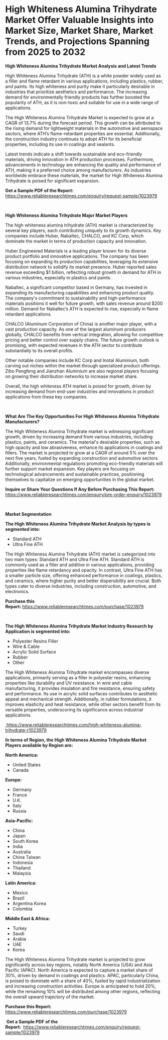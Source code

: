 <p><h1>High Whiteness Alumina Trihydrate Market Offer Valuable Insights into Market Size, Market Share, Market Trends, and Projections Spanning from 2025 to 2032</h1></p><p><strong>High Whiteness Alumina Trihydrate Market Analysis and Latest Trends</strong></p>
<p><p>High Whiteness Alumina Trihydrate (ATH) is a white powder widely used as a filler and flame retardant in various applications, including plastics, rubber, and paints. Its high whiteness and purity make it particularly desirable in industries that prioritize aesthetics and performance. The increasing demand for environmentally friendly products has further boosted the popularity of ATH, as it is non-toxic and suitable for use in a wide range of applications.</p><p>The High Whiteness Alumina Trihydrate Market is expected to grow at a CAGR of 13.7% during the forecast period. This growth can be attributed to the rising demand for lightweight materials in the automotive and aerospace sectors, where ATH’s flame-retardant properties are essential. Additionally, the construction industry continues to adopt ATH for its beneficial properties, including its use in coatings and sealants.</p><p>Latest trends indicate a shift towards sustainable and eco-friendly materials, driving innovation in ATH production processes. Furthermore, advancements in technology are enhancing the quality and performance of ATH, making it a preferred choice among manufacturers. As industries worldwide embrace these materials, the market for High Whiteness Alumina Trihydrate is poised for significant expansion.</p></p>
<p><strong>Get a Sample PDF of the Report:&nbsp;</strong> <a href="https://www.reliableresearchtimes.com/enquiry/request-sample/1023979?utm_campaign=3354&utm_medium=2&utm_source=Github&utm_content=ia&utm_term=18042025&utm_id=high-whiteness-alumina-trihydrate">https://www.reliableresearchtimes.com/enquiry/request-sample/1023979</a></p>
<p>&nbsp;</p>
<p><strong>High Whiteness Alumina Trihydrate Major Market Players</strong></p>
<p><p>The high whiteness alumina trihydrate (ATH) market is characterized by several key players, each contributing uniquely to its growth dynamics. Key companies include Huber, Nabaltec, CHALCO, and KC Corp, which dominate the market in terms of production capacity and innovation.</p><p>Huber Engineered Materials is a leading player known for its diverse product portfolio and innovative applications. The company has been focusing on expanding its production capabilities, leveraging its extensive distribution network to solidify its market presence. Huber reported sales revenue exceeding $1 billion, reflecting robust growth in demand for ATH in various industries, especially in plastics and paints.</p><p>Nabaltec, a significant competitor based in Germany, has invested in expanding its manufacturing capabilities and enhancing product quality. The company's commitment to sustainability and high-performance materials positions it well for future growth, with sales revenue around $200 million. Demand for Nabaltec’s ATH is expected to rise, especially in flame retardant applications.</p><p>CHALCO (Aluminum Corporation of China) is another major player, with a vast production capacity. As one of the largest aluminum producers globally, CHALCO benefits from vertical integration, allowing for competitive pricing and better control over supply chains. The future growth outlook is promising, with expected revenues in the ATH sector to contribute substantially to its overall profits.</p><p>Other notable companies include KC Corp and Inotal Aluminium, both carving out niches within the market through specialized product offerings. Zibo Pengfeng and Jianzhan Aluminium are also regional players focusing on growing their distribution networks to increase market share.</p><p>Overall, the high whiteness ATH market is poised for growth, driven by increasing demand from end-user industries and innovations in product applications from these key companies.</p></p>
<p>&nbsp;</p>
<p><strong>What Are The Key Opportunities For High Whiteness Alumina Trihydrate Manufacturers?</strong></p>
<p><p>The High Whiteness Alumina Trihydrate market is witnessing significant growth, driven by increasing demand from various industries, including plastics, paints, and ceramics. The material's desirable properties, such as high opacity and low abrasiveness, enhance its applications in coatings and fillers. The market is projected to grow at a CAGR of around 5% over the next five years, fueled by expanding construction and automotive sectors. Additionally, environmental regulations promoting eco-friendly materials will further support market expansion. Key players are focusing on technological advancements and sustainable practices, positioning themselves to capitalize on emerging opportunities in the global market.</p></p>
<p><strong>Inquire or Share Your Questions If Any Before Purchasing This Report:</strong> <a href="https://www.reliableresearchtimes.com/enquiry/pre-order-enquiry/1023979?utm_campaign=3354&utm_medium=2&utm_source=Github&utm_content=ia&utm_term=18042025&utm_id=high-whiteness-alumina-trihydrate">https://www.reliableresearchtimes.com/enquiry/pre-order-enquiry/1023979</a></p>
<p>&nbsp;</p>
<p><strong>Market Segmentation</strong></p>
<p><strong>The High Whiteness Alumina Trihydrate Market Analysis by types is segmented into:</strong></p>
<p><ul><li>Standard ATH</li><li>Ultra Fine ATH</li></ul></p>
<p><p>The High Whiteness Alumina Trihydrate (ATH) market is categorized into two main types: Standard ATH and Ultra Fine ATH. Standard ATH is commonly used as a filler and additive in various applications, providing properties like flame retardancy and opacity. In contrast, Ultra Fine ATH has a smaller particle size, offering enhanced performance in coatings, plastics, and ceramics, where higher purity and better dispersibility are crucial. Both types cater to diverse industries, including construction, automotive, and electronics.</p></p>
<p><strong>Purchase this Report:&nbsp;</strong><a href="https://www.reliableresearchtimes.com/purchase/1023979?utm_campaign=3354&utm_medium=2&utm_source=Github&utm_content=ia&utm_term=18042025&utm_id=high-whiteness-alumina-trihydrate">https://www.reliableresearchtimes.com/purchase/1023979</a></p>
<p>&nbsp;</p>
<p><strong>The High Whiteness Alumina Trihydrate Market Industry Research by Application is segmented into:</strong></p>
<p><ul><li>Polyester Resins Filler</li><li>Wire & Cable</li><li>Acrylic Solid Surface</li><li>Rubber</li><li>Other</li></ul></p>
<p><p>The High Whiteness Alumina Trihydrate market encompasses diverse applications, primarily serving as a filler in polyester resins, enhancing properties like durability and UV resistance. In wire and cable manufacturing, it provides insulation and fire resistance, ensuring safety and performance. Its use in acrylic solid surfaces contributes to aesthetic appeal and mechanical strength. Additionally, in rubber formulations, it improves elasticity and heat resistance, while other sectors benefit from its versatile properties, underscoring its significance across industrial applications.</p></p>
<p><a href="https://www.reliableresearchtimes.com/high-whiteness-alumina-trihydrate-r1023979?utm_campaign=3354&utm_medium=2&utm_source=Github&utm_content=ia&utm_term=18042025&utm_id=high-whiteness-alumina-trihydrate">&nbsp;https://www.reliableresearchtimes.com/high-whiteness-alumina-trihydrate-r1023979</a></p>
<p><strong>In terms of Region, the High Whiteness Alumina Trihydrate Market Players available by Region are:</strong></p>
<p>
    <p> <strong> North America: </strong>
        <ul>
            <li>United States</li>
            <li>Canada</li>
        </ul>
        </p> 
    <p> <strong> Europe: </strong>
        <ul>
            <li>Germany</li>
            <li>France</li>
            <li>U.K.</li>
            <li>Italy</li>
            <li>Russia</li>
        </ul>
        </p> 
    <p> <strong> Asia-Pacific: </strong>
        <ul>
            <li>China</li>
            <li>Japan</li>
            <li>South Korea</li>
            <li>India</li>
            <li>Australia</li>
            <li>China Taiwan</li>
            <li>Indonesia</li>
            <li>Thailand</li>
            <li>Malaysia</li>
        </ul>
        </p> 
    <p> <strong> Latin America: </strong>
        <ul>
            <li>Mexico</li>
            <li>Brazil</li>
            <li>Argentina Korea</li>
            <li>Colombia</li>
        </ul>
        </p> 
    <p> <strong> Middle East & Africa: </strong>
        <ul>
            <li>Turkey</li>
            <li>Saudi</li>
            <li>Arabia</li>
            <li>UAE</li>
            <li>Korea</li>
        </ul>
    </p>
    </p>
<p><p>The High Whiteness Alumina Trihydrate market is projected to grow significantly across key regions, notably North America (USA) and Asia Pacific (APAC). North America is expected to capture a market share of 30%, driven by demand in coatings and plastics. APAC, particularly China, is poised to dominate with a share of 40%, fueled by rapid industrialization and increasing construction activities. Europe is anticipated to hold 20%, while the remaining 10% will be distributed among other regions, reflecting the overall upward trajectory of the market.</p></p>
<p><strong>Purchase this Report: </strong><a href="https://www.reliableresearchtimes.com/purchase/1023979?utm_campaign=3354&utm_medium=2&utm_source=Github&utm_content=ia&utm_term=18042025&utm_id=high-whiteness-alumina-trihydrate">https://www.reliableresearchtimes.com/purchase/1023979</a></p>
<p>&nbsp;<strong>Get a Sample PDF of the Report:&nbsp;&nbsp;</strong><a href="https://www.reliableresearchtimes.com/enquiry/request-sample/1023979?utm_campaign=3354&utm_medium=2&utm_source=Github&utm_content=ia&utm_term=18042025&utm_id=high-whiteness-alumina-trihydrate">https://www.reliableresearchtimes.com/enquiry/request-sample/1023979</a></p>
<p><strong></strong></p>
<p><p></p><p></p><p></p></p>